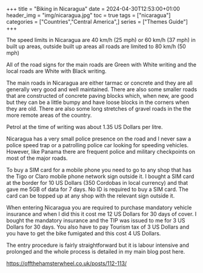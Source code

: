 +++
title = "Biking in Nicaragua"
date = 2024-04-30T12:53:00+01:00
header_img = "img/nicaragua.jpg"
toc = true
tags = ["nicaragua"]
categories = ["Countries","Central America",]
series = ["Themes Guide"]
+++

The speed limits in Nicaragua are 40 km/h (25 mph) or 60 km/h (37 mph) in built up areas, outside built up areas all roads are limited to 80 km/h (50 mph)

All of the road signs for the main roads are Green with White writing and the local roads are White with Black writing. 

The main roads in Nicaragua are either tarmac or concrete and they are all generally very good and well maintained. There are also some smaller roads that are constructed of concrete paving blocks which, when new, are good but they can be a little bumpy and have loose blocks in the corners when they are old. There are also some long stretches of gravel roads in the the more remote areas of the country. 

Petrol at the time of writing was about 1.35 US Dollars per litre. 

Nicaragua has a very small police presence on the road and I never saw a police speed trap or a patrolling police car looking for speeding vehicles. However, like Panama there are frequent police and military checkpoints on most of the major roads.

To buy a SIM card for a mobile phone you need to go to any shop that has the Tigo or Claro mobile phone network sign outside it. I bought a SIM card at the border for 10 US Dollars (350 Cordobas in local currency) and that gave me 5GB of data for 7 days. No ID is required to buy a SIM card. The card can be topped up at any shop with the relevant sign outside it. 

When entering Nicaragua you are required to purchase mandatory vehicle insurance and when I did this it cost me 12 US Dollars for 30 days of cover. I bought the mandatory insurance and the TIP was issued to me for 3 US Dollars for 30 days. You also have to pay Tourism tax of 3 US Dollars and you have to get the bike fumigated and this cost 4 US Dollars.

The entry procedure is fairly straightforward but it is labour intensive and prolonged and the whole process is detailed in my main blog post here.

https://offthehamsterwheel.co.uk/posts/112-113/